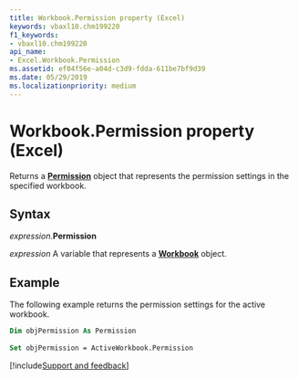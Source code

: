 ```yaml
---
title: Workbook.Permission property (Excel)
keywords: vbaxl10.chm199220
f1_keywords:
- vbaxl10.chm199220
api_name:
- Excel.Workbook.Permission
ms.assetid: ef04f56e-a04d-c3d9-fdda-611be7bf9d39
ms.date: 05/29/2019
ms.localizationpriority: medium
---
```



# Workbook.Permission property (Excel)

Returns a **[Permission](office.permission.md)** object that represents the permission settings in the specified workbook.


## Syntax

_expression_.**Permission**

_expression_ A variable that represents a **[Workbook](Excel.Workbook.md)** object.


## Example

The following example returns the permission settings for the active workbook.

```vb
Dim objPermission As Permission 
 
Set objPermission = ActiveWorkbook.Permission
```



[!include[Support and feedback](~/includes/feedback-boilerplate.md)]